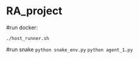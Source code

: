 # RA_project

#run docker:

`./host_runner.sh`

#run snake
`python snake_env.py`
`python agent_1.py`
